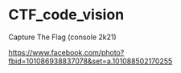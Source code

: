 # CTF_code_vision
Capture The Flag (console   2k21)

https://www.facebook.com/photo?fbid=101086938837078&set=a.101088502170255

